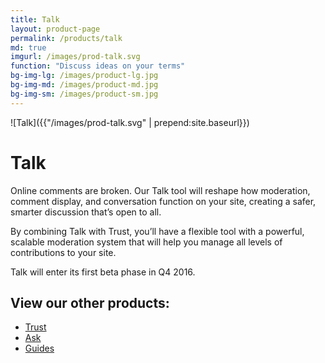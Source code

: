 ```yaml
---
title: Talk
layout: product-page
permalink: /products/talk
md: true
imgurl: /images/prod-talk.svg
function: "Discuss ideas on your terms"
bg-img-lg: /images/product-lg.jpg
bg-img-md: /images/product-md.jpg
bg-img-sm: /images/product-sm.jpg
---
```


![Talk]({{"/images/prod-talk.svg" | prepend:site.baseurl}})

# Talk 

Online comments are broken. Our Talk tool will reshape how moderation, comment display, and conversation function on your site, creating a safer, smarter discussion that’s open to all.

By combining Talk with Trust, you’ll have a flexible tool with a powerful, scalable moderation system that will help you manage all levels of contributions to your site.

Talk will enter its first beta phase in Q4 2016.

## View our other products:
* [Trust](/products/trust)
* [Ask](/products/ask)
* [Guides](/products/guides)
